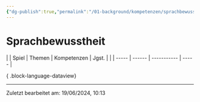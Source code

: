 ```yaml
---
{"dg-publish":true,"permalink":"/01-background/kompetenzen/sprachbewusstheit/","tags":["competence"],"noteIcon":"1"}
---
```


# Sprachbewusstheit

|  | Spiel | Themen | Kompetenzen | Jgst. |
|  | ----- | ------ | ----------- | ----- |

{ .block-language-dataview}


---
Zuletzt bearbeitet am: 19/06/2024, 10:13